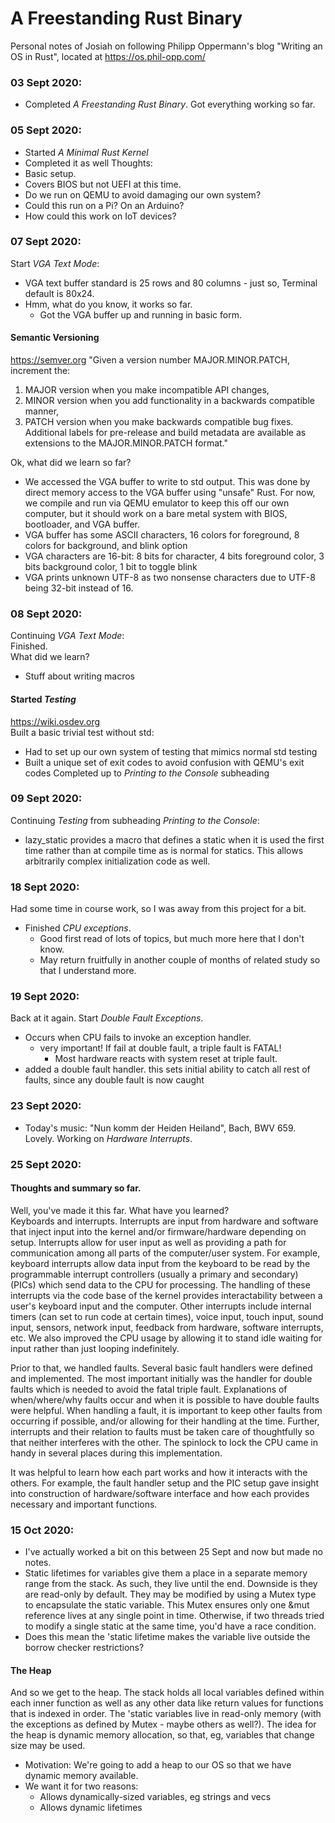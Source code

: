 # A Freestanding Rust Binary
Personal notes of Josiah on following Philipp Oppermann's blog "Writing an OS in Rust", located at https://os.phil-opp.com/

### 03 Sept 2020:
- Completed *A Freestanding Rust Binary*. Got everything working so far.

### 05 Sept 2020:
- Started *A Minimal Rust Kernel*
- Completed it as well
Thoughts:  
- Basic setup.
- Covers BIOS but not UEFI at this time.
- Do we run on QEMU to avoid damaging our own system?
- Could this run on a Pi? On an Arduino?
- How could this work on IoT devices?

### 07 Sept 2020:
Start *VGA Text Mode*:
- VGA text buffer standard is 25 rows and 80 columns - just so, Terminal default is 80x24.
- Hmm, what do you know, it works so far.
  - Got the VGA buffer up and running in basic form.
#### Semantic Versioning
https://semver.org
"Given a version number MAJOR.MINOR.PATCH, increment the:
1. MAJOR version when you make incompatible API changes,
2. MINOR version when you add functionality in a backwards compatible manner,
3. PATCH version when you make backwards compatible bug fixes.
Additional labels for pre-release and build metadata are available as
extensions to the MAJOR.MINOR.PATCH format."  

Ok, what did we learn so far?
- We accessed the VGA buffer to write to std output. This was done by direct memory access to the VGA buffer using "unsafe" Rust. For now, we compile and run via QEMU emulator to keep this off our own computer, but it should work on a bare metal system with BIOS, bootloader, and VGA buffer.
- VGA buffer has some ASCII characters, 16 colors for foreground, 8 colors for background, and blink option
- VGA characters are 16-bit: 8 bits for character, 4 bits foreground color, 3 bits background color, 1 bit to toggle blink
- VGA prints unknown UTF-8 as two nonsense characters due to UTF-8 being 32-bit instead of 16.

### 08 Sept 2020:
Continuing *VGA Text Mode*:  
Finished.  
What did we learn?  
- Stuff about writing macros

#### Started *Testing*
https://wiki.osdev.org  
Built a basic trivial test without std:
- Had to set up our own system of testing that mimics normal std testing
- Built a unique set of exit codes to avoid confusion with QEMU's exit codes
Completed up to *Printing to the Console* subheading  

### 09 Sept 2020:
Continuing *Testing* from subheading *Printing to the Console*:
- lazy_static provides a macro that defines a static when it is used the first time rather than at compile time as is normal for statics. This allows arbitrarily complex initialization code as well.  

### 18 Sept 2020:
Had some time in course work, so I was away from this project for a bit.
- Finished *CPU exceptions*.
  - Good first read of lots of topics, but much more here that I don't know.
  - May return fruitfully in another couple of months of related study so that I understand more.

### 19 Sept 2020:
Back at it again.
Start *Double Fault Exceptions*.
- Occurs when CPU fails to invoke an exception handler.
  - very important! If fail at double fault, a triple fault is FATAL!
    - Most hardware reacts with system reset at triple fault.
- added a double fault handler. this sets initial ability to catch all rest of faults, since any double fault is now caught

### 23 Sept 2020:
- Today's music: "Nun komm der Heiden Heiland", Bach, BWV 659. Lovely.
Working on *Hardware Interrupts*.

### 25 Sept 2020:
#### Thoughts and summary so far.

Well, you've made it this far. What have you learned?  
Keyboards and interrupts. Interrupts are input from hardware and software that inject input into the kernel and/or firmware/hardware depending on setup. Interrupts allow for user input as well as providing a path for communication among all parts of the computer/user system. For example, keyboard interrupts allow data input from the keyboard to be read by the programmable interrupt controllers (usually a primary and secondary) (PICs) which send data to the CPU for processing. The handling of these interrupts via the code base of the kernel provides interactability between a user's keyboard input and the computer. Other interrupts include internal timers (can set to run code at certain times), voice input, touch input, sound input, sensors, network input, feedback from hardware, software interrupts, etc. We also improved the CPU usage by allowing it to stand idle waiting for input rather than just looping indefinitely.

Prior to that, we handled faults. Several basic fault handlers were defined and implemented. The most important initially was the handler for double faults which is needed to avoid the fatal triple fault. Explanations of when/where/why faults occur and when it is possible to have double faults were helpful. When handling a fault, it is important to keep other faults from occurring if possible, and/or allowing for their handling at the time. Further, interrupts and their relation to faults must be taken care of thoughtfully so that neither interferes with the other. The spinlock to lock the CPU came in handy in several places during this implementation.  

It was helpful to learn how each part works and how it interacts with the others. For example, the fault handler setup and the PIC setup gave insight into construction of hardware/software interface and how each provides necessary and important functions.

### 15 Oct 2020:
- I've actually worked a bit on this between 25 Sept and now but made no notes.
- Static lifetimes for variables give them a place in a separate memory range from the stack. As such, they live until the end. Downside is they are read-only by default. They may be modified by using a Mutex type to encapsulate the static variable. This Mutex ensures only one &mut reference lives at any single point in time. Otherwise, if two threads tried to modify a single static at the same time, you'd have a race condition.
- Does this mean the 'static lifetime makes the variable live outside the borrow checker restrictions?

#### The Heap
And so we get to the heap. The stack holds all local variables defined within each inner function as well as any other data like return values for functions that is indexed in order. The 'static variables live in read-only memory (with the exceptions as defined by Mutex - maybe others as well?). The idea for the heap is dynamic memory allocation, so that, eg, variables that change size may be used.
- Motivation: We're going to add a heap to our OS so that we have dynamic memory available.
- We want it for two reasons:
  - Allows dynamically-sized variables, eg strings and vecs
  - Allows dynamic lifetimes

